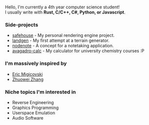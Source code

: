 Hello, I'm currently a 4th year computer science student!\
I usually write with **Rust, C/C++, C#, Python, or Javascript**.
### Side-projects
* [safehouse](https://github.com/toastmod/projectsafehouse) - My personal rendering engine project.
* [landgen](https://github.com/toastmod/landgen) - My first attempt at a terrain generator.
* [nodenote](https://github.com/toastmod/nodenote) - A concept for a notetaking application.
* [avagadro-calc](https://github.com/toastmod/avagadro-calc) - My calculator for university chemistry courses :P

### I'm massively inspired by
* [Eric Migicovski](https://github.com/ericmigi)
* [Zhuowei Zhang](https://github.com/zhuowei)

### Niche topics I'm interested in
* Reverse Engineering
* Graphics Programming
* Userspace Emulation
* Audio Software
